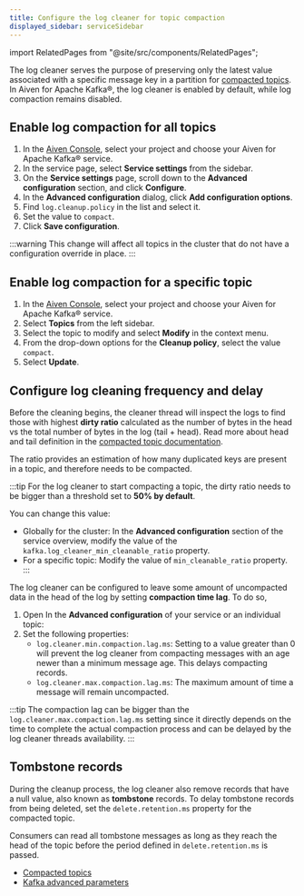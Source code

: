 ```yaml
---
title: Configure the log cleaner for topic compaction
displayed_sidebar: serviceSidebar
---
```


import RelatedPages from "@site/src/components/RelatedPages";

The log cleaner serves the purpose of preserving only the latest value associated with a specific message key in a partition for [compacted topics][logcompaction].
In Aiven for Apache Kafka®, the log cleaner is enabled by
default, while log compaction remains disabled.

## Enable log compaction for all topics

1.  In the [Aiven Console](https://console.aiven.io/), select your
    project and choose your Aiven for Apache Kafka® service.
1.  In the service page, select **Service settings** from the sidebar.
1.  On the **Service settings** page, scroll down to the **Advanced
    configuration** section, and click **Configure**.
1.  In the **Advanced configuration** dialog, click **Add configuration
    options**.
1.  Find `log.cleanup.policy` in the list and select it.
1.  Set the value to `compact`.
1.  Click **Save configuration**.

:::warning
This change will affect all topics in the cluster that do not have a
configuration override in place.
:::

## Enable log compaction for a specific topic

1.  In the [Aiven Console](https://console.aiven.io/), select your
    project and choose your Aiven for Apache Kafka® service.
1.  Select **Topics** from the left sidebar.
1.  Select the topic to modify and select **Modify** in the
    context menu.
1.  From the drop-down options for the **Cleanup policy**, select the
    value `compact`.
1.  Select **Update**.

## Configure log cleaning frequency and delay

Before the cleaning begins, the cleaner thread will inspect the logs to
find those with highest **dirty ratio** calculated as the number of
bytes in the head vs the total number of bytes in the log (tail + head).
Read more about head and tail definition in the
[compacted topic documentation][logcompaction].

The ratio provides an estimation of how many duplicated
keys are present in a topic, and therefore needs to be compacted.

:::tip
For the log cleaner to start compacting a topic, the dirty ratio needs
to be bigger than a threshold set to **50% by default**.

You can change this value:
- Globally for the cluster: In the **Advanced configuration**
  section of the service overview, modify the value of the
  `kafka.log_cleaner_min_cleanable_ratio` property.
- For a specific topic: Modify the value of `min_cleanable_ratio` property.
:::

The log cleaner can be configured to leave some amount of uncompacted data in the
head of the log by setting **compaction time lag**. To do so,

1. Open In the **Advanced configuration** of your service or an individual topic:
1. Set the following properties:
   - `log.cleaner.min.compaction.lag.ms`: Setting to a value greater
     than 0 will prevent the log cleaner from compacting messages with an age
     newer than a minimum message age. This delays compacting records.
   - `log.cleaner.max.compaction.lag.ms`: The maximum amount of time a
     message will remain uncompacted.

:::tip
The compaction lag can be bigger than the
`log.cleaner.max.compaction.lag.ms` setting since it directly depends on
the time to complete the actual compaction process and can be delayed by
the log cleaner threads availability.
:::

## Tombstone records

During the cleanup process, the log cleaner also remove records
that have a null value, also known as **tombstone** records. To delay tombstone records
from being deleted, set the `delete.retention.ms` property for the compacted topic.

Consumers can read all tombstone messages as long as they reach the head
of the topic before the period defined in `delete.retention.ms` is passed.

<RelatedPages/>

- [Compacted topics][logcompaction]
- [Kafka advanced parameters](/docs/products/kafka/reference/advanced-params)

[logcompaction]: /docs/products/kafka/concepts/log-compaction
